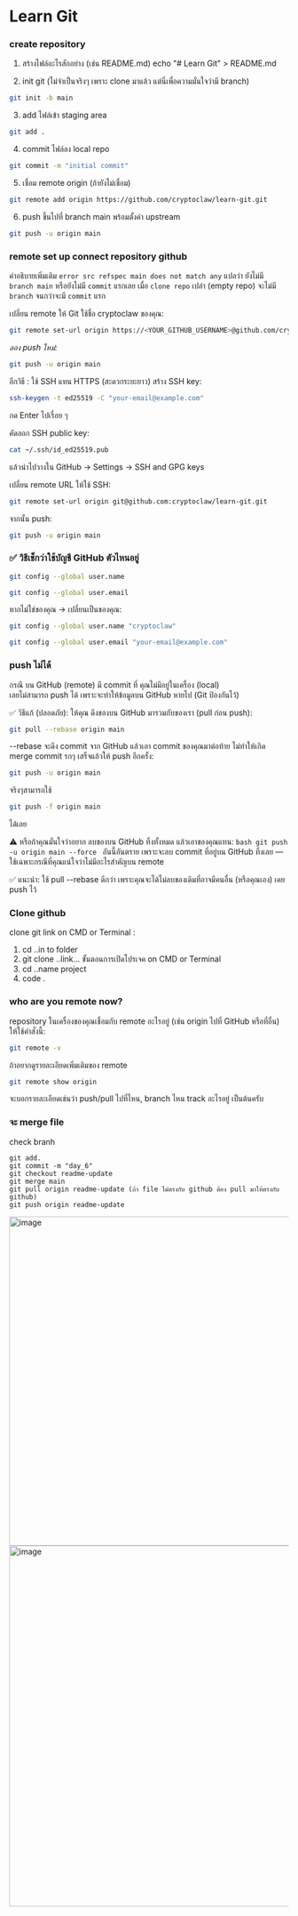 # Learn Git

### create repository
1. สร้างไฟล์อะไรสักอย่าง (เช่น README.md) 
echo "# Learn Git" > README.md 

2. init git (ไม่จำเป็นจริงๆ เพราะ clone มาแล้ว แต่นี่เพื่อความมั่นใจว่ามี branch) 
```bash
git init -b main
```

3. add ไฟล์เข้า staging area 
```bash 
git add .
```

4. commit ไฟล์ลง local repo
```bash 
git commit -m "initial commit"
```
5. เชื่อม remote origin (ถ้ายังไม่เชื่อม)
```bash 
git remote add origin https://github.com/cryptoclaw/learn-git.git
```
6. push ขึ้นไปที่ branch main พร้อมตั้งค่า upstream
```bash 
git push -u origin main
```

### remote set up connect repository github
คำอธิบายเพิ่มเติม
`error src refspec main does not match any` แปลว่า ยังไม่มี `branch main` หรือยังไม่มี `commit` แรกเลย
เมื่อ `clone repo` เปล่า (empty repo) จะไม่มี `branch` จนกว่าจะมี `commit` แรก

เปลี่ยน remote ให้ Git ใช้ชื่อ cryptoclaw ของคุณ:
```bash 
git remote set-url origin https://<YOUR_GITHUB_USERNAME>@github.com/cryptoclaw/learn-git.git
```
_ลอง push ใหม่:_
```bash 
git push -u origin main
```

อีกวิธี : ใช้ SSH แทน HTTPS (สะดวกระยะยาว)
สร้าง SSH key:
```bash
ssh-keygen -t ed25519 -C "your-email@example.com"
```
กด Enter ไปเรื่อย ๆ

คัดลอก SSH public key:
```bash
cat ~/.ssh/id_ed25519.pub
```
แล้วนำไปวางใน GitHub → Settings → SSH and GPG keys

เปลี่ยน remote URL ให้ใช้ SSH:
```bash
git remote set-url origin git@github.com:cryptoclaw/learn-git.git
```

จากนั้น push:
```bash
git push -u origin main
```

### ✅ วิธีเช็กว่าใช้บัญชี GitHub ตัวไหนอยู่
```bash
git config --global user.name
```
```bash
git config --global user.email
```
หากไม่ใช่ของคุณ → เปลี่ยนเป็นของคุณ:
```bash
git config --global user.name "cryptoclaw"
```
```bash
git config --global user.email "your-email@example.com"
```

### push ไม่ได้
กรณี บน GitHub (remote) มี commit ที่ คุณไม่มีอยู่ในเครื่อง (local) \
เลยไม่สามารถ push ได้ เพราะจะทำให้ข้อมูลบน GitHub หายไป (Git ป้องกันไว้)

✅ วิธีแก้ (ปลอดภัย):
ให้คุณ ดึงของบน GitHub มารวมกับของเรา (pull ก่อน push):
```bash
git pull --rebase origin main
```
--rebase จะดึง commit จาก GitHub แล้วเอา commit ของคุณมาต่อท้าย ไม่ทำให้เกิด merge commit รกๆ
เสร็จแล้วให้ push อีกครั้ง:
```bash
git push -u origin main
```

จริงๆสามารถใช้ 
```bash 
git push -f origin main
```
ได้เลย

⚠️ หรือถ้าคุณมั่นใจว่าอยาก ลบของบน GitHub ทิ้งทั้งหมด แล้วเอาของคุณแทน:
```bash git push -u origin main --force ```
อันนี้อันตราย เพราะจะลบ commit ที่อยู่บน GitHub ทิ้งเลย — ใช้เฉพาะกรณีที่คุณแน่ใจว่าไม่มีอะไรสำคัญบน remote

✅ แนะนำ:
ใช้ pull --rebase ดีกว่า เพราะคุณจะได้ไม่ลบของเดิมที่อาจมีคนอื่น (หรือคุณเอง) เคย push ไว้

### Clone github
clone git link on CMD or Terminal :
1. cd ..in to folder
2. git clone ..link...
   ขั้นตอนการเปิดโปรเจค on CMD or Terminal
3. cd ..name project
4. code . 

### who are you remote now?
repository ในเครื่องของคุณเชื่อมกับ remote อะไรอยู่  (เช่น origin ไปที่ GitHub หรือที่อื่น) ให้ใช้คำสั่งนี้:
```bash 
git remote -v
```

ถ้าอยากดูรายละเอียดเพิ่มเติมของ remote
```bash
git remote show origin 
```
จะบอกรายละเอียดเช่นว่า push/pull ไปที่ไหน, branch ไหน track อะไรอยู่ เป็นต้นครับ

### จะ merge file
check branh <br>
```
git add. 
git commit -m "day_6"
git checkout readme-update
git merge main
git pull origin readme-update (ถ้า file ไม่ตรงกับ github ต้อง pull มาให้ตรงกับ github)
git push origin readme-update
```
<img width="889" height="592" alt="image" src="https://github.com/user-attachments/assets/db99d9f2-4c1a-4126-9992-e3930ba17eb8" /><br>
<img width="939" height="649" alt="image" src="https://github.com/user-attachments/assets/991fbd55-f0f3-4dd9-85f0-f000731235a5" /><br>
